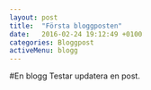 ```yaml
---
layout: post
title:  "Första bloggposten"
date:   2016-02-24 19:12:49 +0100
categories: Bloggpost
activeMenu: blogg
---
```

#En blogg
Testar updatera en post. 
